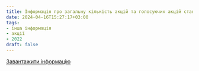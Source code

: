 ```yaml
---
title: Інформація про загальну кількість акцій та голосуючих акцій станом на 01 листопада 2022 року
date: 2024-04-16T15:27:17+03:00
tags:
- інша інформація
- акції
- 2022
draft: false
---
```


[Завантажити інформацію](Інформація%20про%20загальну%20кількість%20акцій%20та%20голосуючих%20акцій%20станом%20на%2001.11.%202022%20року.pdf.zip)
